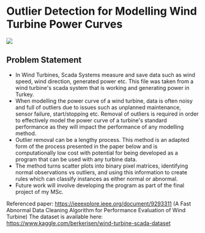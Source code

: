 # Outlier Detection for Modelling Wind Turbine Power Curves
![](https://assets.justenergy.com/wp-content/uploads/2020/11/wind-energy-image-definition.jpg)

## Problem Statement

- In Wind Turbines, Scada Systems measure and save data such as wind speed, wind direction, generated power etc. This file was taken from a wind turbine's scada system that is working and generating power in Turkey.
- When modelling the power curve of a wind turbine, data is often noisy and full of outliers due to issues such as unplanned maintenance, sensor failure, start/stopping etc. Removal of outliers is required in order to effectively model the power curve of a turbine's standard performance as they will impact the performance of any modelling method.
- Outlier removal can be a lengthy process. This method is an adapted form of the process presented in the paper below and is computationally low cost with potential for being developed as a program that can be used with any turbine data. 
- The method turns scatter plots into binary pixel matrices, identifying normal observations vs outliers, and using this information to create rules which can classify instances as either normal or abnormal. 
- Future work will involve developing the program as part of the final project of my MSc.

Referenced paper: https://ieeexplore.ieee.org/document/9293311 (A Fast Abnormal Data Cleaning Algorithm for Performance Evaluation of Wind Turbine)
The dataset is available here: https://www.kaggle.com/berkerisen/wind-turbine-scada-dataset
